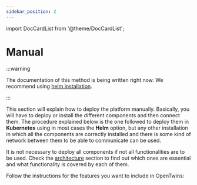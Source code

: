 ```yaml
---
sidebar_position: 2
---
```


import DocCardList from '@theme/DocCardList';

# Manual

:::warning

The documentation of this method is being written right now. We recommend using [helm installation](../using-helm.mdx).

:::

This section will explain how to deploy the platform manually. Basically, you will have to deploy or install the different components and then connect them. The procedure explained below is the one followed to deploy them in **Kubernetes** using in most cases the **Helm** option, but any other installation in which all the components are correctly installed and there is some kind of network between them to be able to communicate can be used. 

It is not necessary to deploy all components if not all functionalities are to be used. Check the [architecture](../../overview/architecture.md) section to find out which ones are essential and what functionality is covered by each of them.

Follow the instructions for the features you want to include in OpenTwins:

<DocCardList className="DocCardList--no-description"/>